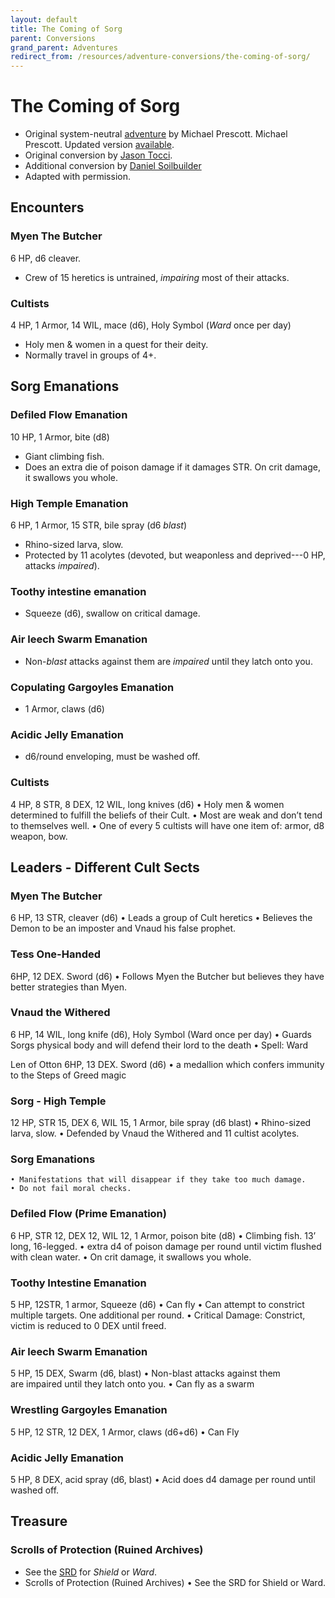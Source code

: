 ```yaml
---
layout: default
title: The Coming of Sorg
parent: Conversions
grand_parent: Adventures
redirect_from: /resources/adventure-conversions/the-coming-of-sorg/
---
```


# The Coming of Sorg

- Original system-neutral [adventure](http://blog.trilemma.com/2014/06/the-coming-of-sorg.html) by Michael Prescott. Michael Prescott. Updated version [available](https://www.drivethrurpg.com/product/286792/Trilemma-Adventures-Compendium-Volume-I).
- Original conversion by [Jason Tocci](https://jasontocci.itch.io/agents-of-the-odd/devlog/180126/adapting-scenarios-for-agents-of-the-odd).
- Additional conversion by [Daniel Soilbuilder](https://danielsoilbuilder.itch.io/)
- Adapted with permission.

## Encounters

### Myen The Butcher 
6 HP, d6 cleaver.
- Crew of 15 heretics is untrained, *impairing* most of their attacks.

### Cultists
4 HP, 1 Armor, 14 WIL, mace (d6), Holy Symbol (_Ward_ once per day)
- Holy men & women in a quest for their deity.
- Normally travel in groups of 4+.

## Sorg Emanations

### Defiled Flow Emanation 
10 HP, 1 Armor, bite (d8)
- Giant climbing fish.
- Does an extra die of poison damage if it damages STR. On crit damage, it swallows you whole.

### High Temple Emanation 
6 HP, 1 Armor, 15 STR, bile spray (d6 *blast*)
- Rhino-sized larva, slow.
- Protected by 11 acolytes (devoted, but weaponless and deprived---0 HP, attacks *impaired*).

### Toothy intestine emanation 
- Squeeze (d6), swallow on critical damage.

### Air leech Swarm Emanation 
- Non-*blast* attacks against them are *impaired* until they latch onto you.

### Copulating Gargoyles Emanation 
- 1 Armor, claws (d6)

### Acidic Jelly Emanation 
- d6/round enveloping, must be washed off.

### Cultists
4 HP, 8 STR, 8 DEX, 12 WIL, long knives (d6)
    • Holy men & women determined to fulfill the beliefs of their Cult.
    • Most are weak and don’t tend to themselves well.
    • One of every 5 cultists will have one item of: armor, d8 weapon, bow.

## Leaders - Different Cult Sects
### Myen The Butcher 
6 HP, 13 STR, cleaver (d6)
    • Leads a group of Cult heretics
    • Believes the Demon to be an imposter and Vnaud his false prophet.

### Tess One-Handed
6HP, 12 DEX. Sword (d6)
    • Follows Myen the Butcher but believes they have better strategies than Myen.

### Vnaud the Withered
6 HP, 14 WIL, long knife (d6), Holy Symbol (Ward once per day)
    • Guards Sorgs physical body and will defend their lord to the death
    • Spell: Ward

Len of Otton
6HP, 13 DEX. Sword (d6)
    • a medallion which confers immunity to the Steps of Greed magic

### Sorg - High Temple
12 HP, STR 15, DEX 6, WIL 15, 1 Armor, bile spray (d6 blast)
    • Rhino-sized larva, slow.
    • Defended by Vnaud the Withered and 11 cultist acolytes.

### Sorg Emanations
    • Manifestations that will disappear if they take too much damage.
    • Do not fail moral checks.

### Defiled Flow (Prime Emanation)
6 HP, STR 12, DEX 12, WIL 12, 1 Armor, poison bite (d8)
    • Climbing fish. 13’ long, 16-legged.
    • extra d4 of poison damage per round until victim flushed with clean water.
    • On crit damage, it swallows you whole.

### Toothy Intestine Emanation 
5 HP, 12STR, 1 armor, Squeeze (d6)
    • Can fly
    • Can attempt to constrict multiple targets. One additional per round.
    • Critical Damage: Constrict, victim is reduced to 0 DEX until freed.

### Air leech Swarm Emanation 
5 HP, 15 DEX, Swarm (d6, blast)
    • Non-blast attacks against them are impaired until they latch onto you.
    • Can fly as a swarm

### Wrestling Gargoyles Emanation 
5 HP, 12 STR, 12 DEX, 1 Armor, claws (d6+d6)
    • Can Fly

### Acidic Jelly Emanation 
5 HP, 8 DEX, acid spray (d6, blast)
    • Acid does d4 damage per round until washed off.


## Treasure
### Scrolls of Protection (Ruined Archives)
- See the [SRD](/cairn-srd#100-spells) for _Shield_ or _Ward_.
- Scrolls of Protection (Ruined Archives)
    • See the SRD for Shield or Ward.
